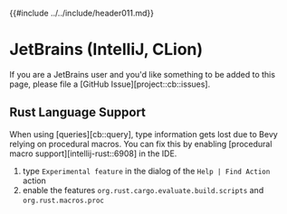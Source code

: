 {{#include ../../include/header011.md}}

# JetBrains (IntelliJ, CLion)

If you are a JetBrains user and you'd like something to be added to this page,
please file a [GitHub Issue][project::cb::issues].

## Rust Language Support

When using [queries][cb::query], type information gets lost due to Bevy relying
on procedural macros. You can fix this by enabling [procedural macro
support][intellij-rust::6908] in the IDE.

1. type `Experimental feature` in the dialog of the `Help | Find Action` action
2. enable the features `org.rust.cargo.evaluate.build.scripts` and `org.rust.macros.proc`
